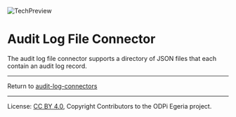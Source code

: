 <!-- SPDX-License-Identifier: CC-BY-4.0 -->
<!-- Copyright Contributors to the ODPi Egeria project. -->

![TechPreview](../../../../../../open-metadata-publication/website/images/egeria-content-status-tech-preview.png#pagewidth)
  
# Audit Log File Connector

The audit log file connector supports a directory of JSON files that each contain
an audit log record.



----
Return to [audit-log-connectors](..)

----
License: [CC BY 4.0](https://creativecommons.org/licenses/by/4.0/),
Copyright Contributors to the ODPi Egeria project.
